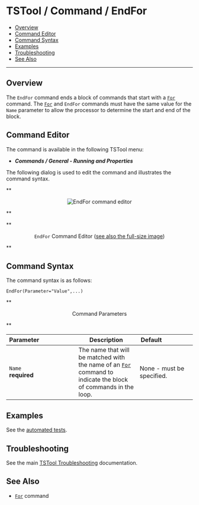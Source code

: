 # TSTool / Command / EndFor #

*   [Overview](#overview)
*   [Command Editor](#command-editor)
*   [Command Syntax](#command-syntax)
*   [Examples](#examples)
*   [Troubleshooting](#troubleshooting)
*   [See Also](#see-also)

-------------------------

## Overview ##

The `EndFor` command ends a block of commands that start with a [`For`](../For/For.md) command.
The [`For`](../For/For.md) and `EndFor` commands must have the same value for the `Name` parameter to allow the processor to
determine the start and end of the block.

## Command Editor ##

The command is available in the following TSTool menu:

*   ***Commands / General - Running and Properties***

The following dialog is used to edit the command and illustrates the command syntax.

**<p style="text-align: center;">
![EndFor command editor](EndFor.png)
</p>**

**<p style="text-align: center;">
`EndFor` Command Editor (<a href="../EndFor.png">see also the full-size image</a>)
</p>**

## Command Syntax ##

The command syntax is as follows:

```text
EndFor(Parameter="Value",...)
```
**<p style="text-align: center;">
Command Parameters
</p>**

| **Parameter**&nbsp;&nbsp;&nbsp;&nbsp;&nbsp;&nbsp;&nbsp;&nbsp;&nbsp;&nbsp;&nbsp;&nbsp;&nbsp;&nbsp;&nbsp;&nbsp;&nbsp;&nbsp;&nbsp;&nbsp;&nbsp; | **Description** | **Default**&nbsp;&nbsp;&nbsp;&nbsp;&nbsp;&nbsp;&nbsp;&nbsp;&nbsp;&nbsp;&nbsp;&nbsp;&nbsp;&nbsp;&nbsp;&nbsp;&nbsp; |
| --------------|-----------------|----------------- |
| `Name`<br>**required** | The name that will be matched with the name of an [`For`](../For/For.md) command to indicate the block of commands in the loop. | None - must be specified. |

## Examples ##

See the [automated tests](https://github.com/OpenCDSS/cdss-app-tstool-test/tree/master/test/commands/EndFor).

## Troubleshooting ##

See the main [TSTool Troubleshooting](../../troubleshooting/troubleshooting.md) documentation.

## See Also ##

*   [`For`](../For/For.md) command
